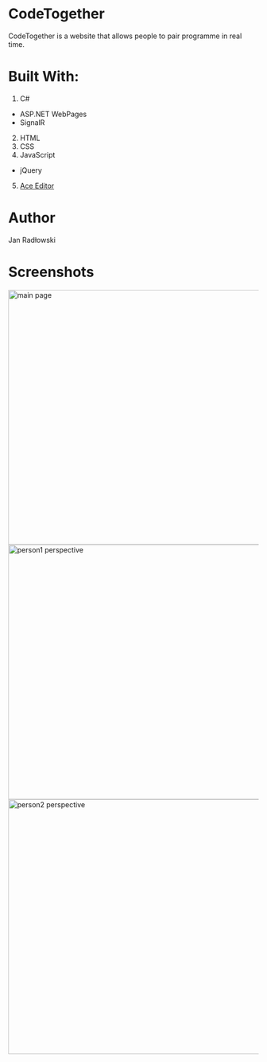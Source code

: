 # CodeTogether
CodeTogether is a website that allows people to pair programme in real time.

# Built With:
1. C#
  * ASP.NET WebPages
  * SignalR
2. HTML
3. CSS
4. JavaScript
  * jQuery
5. [Ace Editor](https://ace.c9.io/)

# Author
Jan Radłowski

# Screenshots
<img src="http://i.imgur.com/oGzQdzR.png" width="512" alt="main page">
<img src="http://i.imgur.com/DgjiVWy.png" width="512" alt="person1 perspective">
<img src="http://i.imgur.com/HBYAHrm.png" width="512" alt="person2 perspective">

